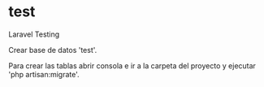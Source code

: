 # test
Laravel Testing

Crear base de datos 'test'.

Para crear las tablas abrir consola e ir a la carpeta del proyecto y ejecutar 'php artisan:migrate'.
